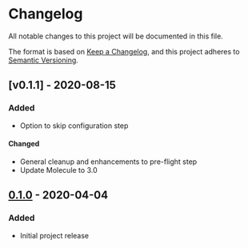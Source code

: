 # Changelog
All notable changes to this project will be documented in this file.

The format is based on [Keep a Changelog](https://keepachangelog.com/en/1.0.0/),
and this project adheres to [Semantic Versioning](https://semver.org/spec/v2.0.0.html).

## [v0.1.1] - 2020-08-15
### Added
- Option to skip configuration step

#### Changed
- General cleanup and enhancements to pre-flight step
- Update Molecule to 3.0

## [0.1.0] - 2020-04-04
### Added
- Initial project release

[0.1.1]: https://github.com/rchouinard/ansible-role-wordpress/compare/v0.1.0...v0.1.1
[0.1.0]: https://github.com/rchouinard/ansible-role-wordpress/releases/tag/v0.1.0
